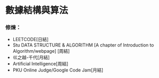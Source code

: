 # 數據結構與算法

   ### 修煉：
   * LEETCODE[日結]
   * Stu DATA STRUCTURE & ALGORITHM [A chapter of Introduction to Algorithm/webpage] [周結]
   * 巛之越-千代[月結]
   * Artificial Intelligence[周結]
   * PKU Online Judge/Google Code Jam[月結]
